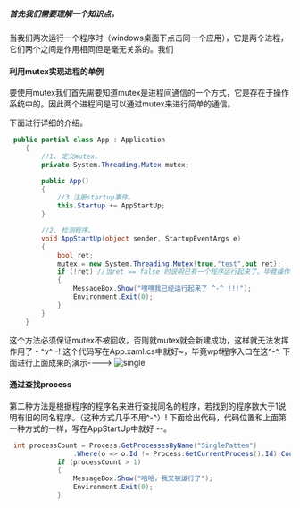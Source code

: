 ##### 首先我们需要理解一个知识点。
当我们两次运行一个程序时（windows桌面下点击同一个应用），它是两个进程，它们两个之间是作用相同但是毫无关系的。我们

#### 利用mutex实现进程的单例
要使用mutex我们首先需要知道mutex是进程间通信的一个方式，它是存在于操作系统中的。因此两个进程间是可以通过mutex来进行简单的通信。

下面进行详细的介绍。
```cs
 public partial class App : Application
    {
        //1. 定义mutex。
        private System.Threading.Mutex mutex;

        public App()
        {
            //3.注册startup事件。
            this.Startup += AppStartUp;
        }

        //2. 检测程序。
        void AppStartUp(object sender, StartupEventArgs e)
        {
            bool ret;
            mutex = new System.Threading.Mutex(true,"test",out ret);
            if (!ret) //当ret == false 时说明已有一个程序运行起来了。毕竟操作系统只能拥有一个叫"test"的mutex ^-^ !
            {
                MessageBox.Show("嘿嘿我已经运行起来了 ^-^ !!!");
                Environment.Exit(0);
            }
        }
    }
```
这个方法必须保证mutex不被回收，否则就mutex就会新建成功，这样就无法发挥作用了 - ^v^ -!
这个代码写在App.xaml.cs中就好~，毕竟wpf程序入口在这^-^.
下面进行上面成果的演示---->
![single](http://note.youdao.com/yws/public/resource/b81d0fd1b58019bf3975416f1e50e15e/xmlnote/DB4A1318A2EE4320BE08110567BF4DBB/8088)

#### 通过查找process
第二种方法是根据程序的程序名来进行查找同名的程序，若找到的程序数大于1说明有旧的同名程序。（这种方式几乎不用^-^）!
下面给出代码，代码位置和上面第一种方式的一样，写在AppStartUp中就好 --。
```cs
 int processCount = Process.GetProcessesByName("SinglePattem")
                .Where(o => o.Id != Process.GetCurrentProcess().Id).Count();
            if (processCount > 1)
            {
                MessageBox.Show("哈哈，我又被运行了");
                Environment.Exit(0);
            }
```